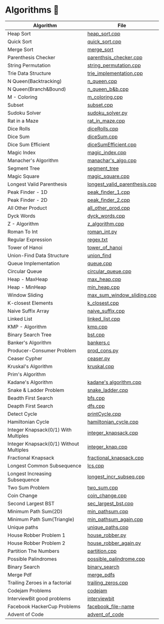 # Algorithms  :book:


| Algorithm | File  |
| --------- | ----- |
| Heap Sort | [heap_sort.cpp](https://github.com/ithink20/Algorithms/blob/master/heap_sort.cpp) |
| Quick Sort | [quick_sort.cpp](https://github.com/ithink20/Algorithms/blob/master/quick_sort.cpp) |
| Merge Sort | [merge_sort](https://github.com/ithink20/Algorithms/blob/master/merge_sort.cpp) |
| Parenthesis Checker | [parenthsis_checker.cpp](https://github.com/ithink20/Algorithms/blob/master/parenthesis_checker.cpp) |
| String Permutation | [string_permutation.cpp](https://github.com/ithink20/Algorithms/blob/master/Backtracking/String_Permutation.cpp) |
| Trie Data Structure | [trie_implementation.cpp](https://github.com/ithink20/Algorithms/blob/master/Trie_implementation.cpp)|
| N Queen(Backtracking) | [n_queen.cpp](https://github.com/ithink20/Algorithms/blob/master/Backtracking/N_queen_problem.cpp) |
| N Queen(Branch&Bound) | [n_queen_b&b.cpp](https://github.com/ithink20/Algorithms/blob/master/Backtracking/N_queens(Branch%26Bound).cpp) |
| M - Coloring | [m_coloring.cpp](https://github.com/ithink20/Algorithms/blob/master/Backtracking/m_coloring.cpp) |
| Subset | [subset.cpp](https://github.com/ithink20/Algorithms/blob/master/Backtracking/subset.cpp) |
| Sudoku Solver | [sudoku_solver.py](https://github.com/ithink20/Algorithms/blob/master/Backtracking/sudoku_solver.py) |
| Rat in a Maze | [rat_in_maze.cpp](https://github.com/ithink20/Algorithms/blob/master/Backtracking/rat_in_maze.cpp) |
| Dice Rolls | [diceRolls.cpp](https://github.com/ithink20/Algorithms/blob/master/Backtracking/diceRolls.cpp) |
| Dice Sum | [diceSum.cpp](https://github.com/ithink20/Algorithms/blob/master/Backtracking/diceSum.cpp) |
| Dice Sum Efficient | [diceSumEfficient.cpp](https://github.com/ithink20/Algorithms/blob/master/Backtracking/diceSum_efficient.cpp) |
| Magic Index | [magic_index.cpp](https://github.com/ithink20/Algorithms/blob/master/magic_index.cpp) |
| Manacher's Algorithm | [manachar's_algo.cpp](https://github.com/ithink20/Algorithms/blob/master/Manacher's%20Algorithm.cpp) |
| Segment Tree | [segment_tree](https://github.com/ithink20/Algorithms/tree/master/SegmentTree) |
| Magic Square | [magic_square.cpp](https://github.com/ithink20/Algorithms/blob/master/magic_square.cpp) |
| Longest Valid Parenthesis | [longest_valid_parenthesis.cpp](https://github.com/ithink20/Algorithms/blob/master/longestValidParenthesis.cpp) |
| Peak Finder - 1D | [peak_finder_1.cpp](https://github.com/ithink20/Algorithms/blob/master/PeakFinder_1D.cpp) |
| Peak Finder - 2D | [peak_finder_2.cpp](https://github.com/ithink20/Algorithms/blob/master/PeakFinder_2D.cpp) |
| All Other Product | [all_other_prod.cpp](https://github.com/ithink20/Algorithms/blob/master/all_other_product.cpp) |
| Dyck Words | [dyck_words.cpp](https://github.com/ithink20/Algorithms/blob/master/DyckWords.cpp) |
| Z - Algorithm | [z_algorithm.cpp](https://github.com/ithink20/Algorithms/blob/master/Z-Algorithm.cpp) |
| Roman To Int | [roman_int.py](https://github.com/ithink20/Algorithms/blob/master/roman_to_int.py) |
| Regular Expression | [regex.txt](https://github.com/ithink20/Algorithms/blob/master/regex.txt) |
| Tower of Hanoi | [tower_of_hanoi](https://github.com/ithink20/Algorithms/blob/master/tower_of_hanoi.cpp) |
| Union-Find Data Structure | [union_find](https://github.com/ithink20/Algorithms/tree/master/Union-Find) |
| Queue Implementation | [queue.cpp](https://github.com/ithink20/Algorithms/blob/master/queue.cpp) |
| Circular Queue | [circular_queue.cpp](https://github.com/ithink20/Algorithms/blob/master/circular_queue.cpp)|
| Heap - MaxHeap | [max_heap.cpp](https://github.com/ithink20/Algorithms/blob/master/max_heap.cpp) |
| Heap - MinHeap | [min_heap.cpp](https://github.com/ithink20/Algorithms/blob/master/min_heap.cpp) |
| Window Sliding | [max_sum_window_sliding.cpp](https://github.com/ithink20/Algorithms/blob/master/max_sum(window_sliding).cpp) |
| K-closest Elements | [k_closest.cpp](https://github.com/ithink20/Algorithms/blob/master/k-closestElements.cpp) |
| Naive Suffix Array | [naive_suffix.cpp](https://github.com/ithink20/Algorithms/blob/master/naive_suffix_array.cpp) |  
| Linked List | [linked_list.cpp](https://github.com/ithink20/Algorithms/blob/master/creating_linkedlist.cpp) |
| KMP - Algorithm | [kmp.cpp](https://github.com/ithink20/Algorithms/blob/master/KMP.cpp) |
| Binary Search Tree | [bst.cpp](https://github.com/ithink20/Algorithms/blob/master/BinarySeachTree.cpp) |
| Banker's Algorithm | [bankers.c](https://github.com/ithink20/Algorithms/blob/master/Banker's%20Algorithms.c) |
| Producer-Consumer Problem | [prod_cons.py](https://github.com/ithink20/Algorithms/blob/master/Python/producer_consumer.py) |
| Ceaser Cypher | [ceaser.py](https://github.com/ithink20/Algorithms/blob/master/Python/ceaser_cypher.py) |
| Kruskal's Algorithm |[kruskal.cpp](https://github.com/ithink20/Algorithms/blob/master/Graph/kruskal.cpp) |
| Prim's Algorithm | []() |
| Kadane's Algorithm | [kadane's algorithm.cpp](https://github.com/ithink20/Algorithms/blob/master/longest_subarray_sum(kedane_algo).py) |
| Snake & Ladder Problem | [snake_ladder.cpp](https://github.com/ithink20/Algorithms/blob/master/Graph/snake%26ladder.cpp) |
| Beadth First Search | [bfs.cpp](https://github.com/ithink20/Algorithms/blob/master/Graph/BFS.cpp) |
| Deapth First Search | [dfs.cpp](https://github.com/ithink20/Algorithms/blob/master/Graph/DFS.cpp) |
| Detect Cycle | [printCycle.cpp](https://github.com/ithink20/Algorithms/blob/master/Graph/printCycle.cpp) |
|Hamiltonian Cycle | [hamiltonian_cycle.cpp](https://github.com/ithink20/Algorithms/blob/master/Graph/hamiltonian_cycle.cpp) |
| Integer Knapsack(0/1) With Multiples | [integer_knapsack.cpp](https://github.com/ithink20/Algorithms/blob/master/DP/Integer_knapsack.cpp) |
| Integer Knapsack(0/1) Without Multiples | [integer_knap.cpp](https://github.com/ithink20/Algorithms/blob/master/DP/integer_knapsack(No%20Multiple).cpp) |
| Fractional Knapsack | [fractional_knapsack.cpp](https://github.com/ithink20/Algorithms/blob/master/DP/fractional_knapsack.cpp) |
| Longest Common Subsequence | [lcs.cpp](https://github.com/ithink20/Algorithms/blob/master/DP/LongestCommonSubsequence.cpp) |
| Longest Increasing Subsequence | [longest_incr_subseq.cpp](https://github.com/ithink20/Algorithms/blob/master/DP/Longest_Increasing_Subseq.cpp) |
| Two Sum Problem | [two_sum.cpp](https://github.com/ithink20/Algorithms/blob/master/two_sum_problem.cpp) |
| Coin Change | [coin_change.cpp](https://github.com/ithink20/Algorithms/blob/master/DP/coin_change_DP.cpp) |
|Second Largest BST| [sec_largest_bst.cpp](https://github.com/ithink20/Algorithms/blob/master/getSecondLargestBST.cpp) |
| Minimum Path Sum(2D) | [min_pathsum.cpp](https://github.com/ithink20/Algorithms/blob/master/DP/minimum_path_sum.cpp) |
|Minimum Path Sum(Triangle) | [min_pathsum_again.cpp](https://github.com/ithink20/Algorithms/blob/master/DP/minimum_path_sum_again.cpp)|
| Unique paths | [unique_paths.cpp](https://github.com/ithink20/Algorithms/blob/master/DP/unique_paths.cpp) |
| House Robber Problem 1 | [house_robber.py](https://github.com/ithink20/Algorithms/blob/master/DP/house_robber.py) |
| House Robber Problem 2 | [house_robber_again.py](https://github.com/ithink20/Algorithms/blob/master/DP/house_robber_again.py) |
| Partition The Numbers | [partition.cpp](https://github.com/ithink20/Algorithms/blob/master/partition_the_numbers.cpp) |
| Possible Palindromes | [possible_palindrome.cpp](https://github.com/ithink20/Algorithms/blob/master/possible_palindrome.cpp) |
| Binary Search | [binary_search](https://github.com/ithink20/Algorithms/tree/master/binary_search) |
| Merge Pdf | [merge_pdfs](https://github.com/ithink20/Algorithms/tree/master/merge_pdfs) |
| Trailing Zeroes in a factorial | [trailing_zeros.cpp](https://github.com/ithink20/Algorithms/blob/master/InterviewBit/Trailing_Zeros_in_fact.cpp) |
| Codejam Problems | [codejam](https://github.com/ithink20/Algorithms/tree/master/c_j) |
| InterviewBit good problems | [interviewbit](https://github.com/ithink20/Algorithms/tree/master/InterviewBit) |
| Facebook HackerCup Problems | [facebook_file-name]() |
| Advent of Code | [advent_of_code](https://github.com/ithink20/Algorithms/tree/master/ADC)|
